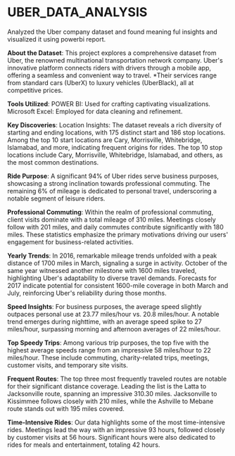 # UBER_DATA_ANALYSIS
Analyzed the Uber company dataset and found meaning ful insights and visualized it using powerbi report.

**About the Dataset**:
This project explores a comprehensive dataset from Uber, the renowned multinational transportation network company. Uber's innovative platform connects riders with drivers through a mobile app, offering a seamless and convenient way to travel.
*Their services range from standard cars (UberX) to luxury vehicles (UberBlack), all at competitive prices.

**Tools Utilized**:
POWER BI: Used for crafting captivating visualizations.
Microsoft Excel: Employed for data cleaning and refinement.

**Key Discoveries**:
Location Insights:
The dataset reveals a rich diversity of starting and ending locations, with 175 distinct start and 186 stop locations.
Among the top 10 start locations are Cary, Morrisville, Whitebridge, Islamabad, and more, indicating frequent origins for rides.
The top 10 stop locations include Cary, Morrisville, Whitebridge, Islamabad, and others, as the most common destinations.

**Ride Purpose**:
A significant 94% of Uber rides serve business purposes, showcasing a strong inclination towards professional commuting.
The remaining 6% of mileage is dedicated to personal travel, underscoring a notable segment of leisure riders.

**Professional Commuting**:
Within the realm of professional commuting, client visits dominate with a total mileage of 310 miles.
Meetings closely follow with 201 miles, and daily commutes contribute significantly with 180 miles.
These statistics emphasize the primary motivations driving our users' engagement for business-related activities.

**Yearly Trends**:
In 2016, remarkable mileage trends unfolded with a peak distance of 1700 miles in March, signaling a surge in activity.
October of the same year witnessed another milestone with 1600 miles traveled, highlighting Uber's adaptability to diverse travel demands.
Forecasts for 2017 indicate potential for consistent 1600-mile coverage in both March and July, reinforcing Uber's reliability during those months.

**Speed Insights**:
For business purposes, the average speed slightly outpaces personal use at 23.77 miles/hour vs. 20.8 miles/hour.
A notable trend emerges during nighttime, with an average speed spike to 27 miles/hour, surpassing morning and afternoon averages of 22 miles/hour.

**Top Speedy Trips**:
Among various trip purposes, the top five with the highest average speeds range from an impressive 58 miles/hour to 22 miles/hour.
These include commuting, charity-related trips, meetings, customer visits, and temporary site visits.

**Frequent Routes**:
The top three most frequently traveled routes are notable for their significant distance coverage.
Leading the list is the Latta to Jacksonville route, spanning an impressive 310.30 miles.
Jacksonville to Kissimmee follows closely with 210 miles, while the Ashville to Mebane route stands out with 195 miles covered.

**Time-Intensive Rides**:
Our data highlights some of the most time-intensive rides.
Meetings lead the way with an impressive 93 hours, followed closely by customer visits at 56 hours.
Significant hours were also dedicated to rides for meals and entertainment, totaling 42 hours.
